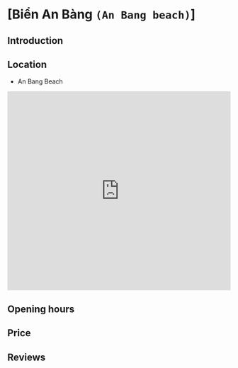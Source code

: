 # [Biển An Bàng `(An Bang beach)`]

## Introduction

## Location

 - An Bang Beach
<div class="map-container">
  <iframe src="https://www.google.com/maps/embed?pb=!1m18!1m12!1m3!1d3836.9133015175134!2d108.33807397518459!3d15.913612343585063!2m3!1f0!2f0!3f0!3m2!1i1024!2i768!4f13.1!3m3!1m2!1s0x31420df96d5396ab%3A0xed0d9e973a32b1ef!2sAn%20Bang%20Beach!5e0!3m2!1sen!2s!4v1688230806819!5m2!1sen!2s" width="100%" height="450" style="border:0;" allowfullscreen="" loading="lazy" referrerpolicy="no-referrer-when-downgrade"></iframe>
</div>

## Opening hours

## Price

## Reviews
